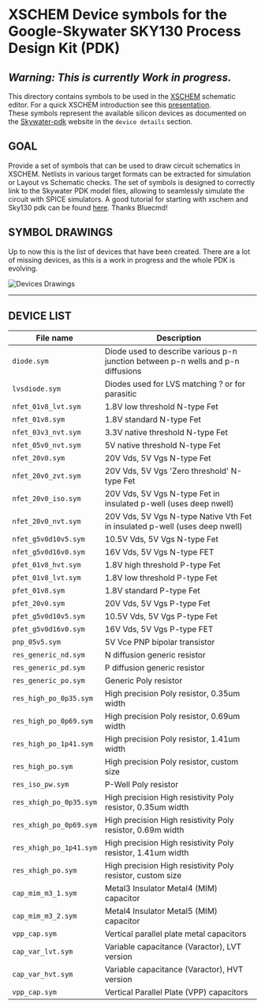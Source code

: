 # XSCHEM Device symbols for the Google-Skywater SKY130 Process Design Kit (PDK) 

## *Warning: This is currently Work in progress.*

This directory contains symbols to be used in the [XSCHEM](https://github.com/StefanSchippers/xschem)
schematic editor. For a quick XSCHEM introduction see this 
[presentation](https://xschem.sourceforge.io/stefan/xschem_man/tutorial_xschem_slides.html).<br>
These symbols represent the available silicon devices as documented on the 
[Skywater-pdk](https://skywater-pdk.readthedocs.io/en/latest/rules/device-details.html) website
in the `device details` section.

## GOAL

Provide a set of symbols that can be used to draw circuit schematics in XSCHEM.
Netlists in various target formats can be extracted for simulation or Layout vs Schematic checks.
The set of symbols is designed to correctly link to the Skywater PDK model files, allowing to
seamlessly simulate the circuit with SPICE simulators.
A good tutorial for starting with xschem and Sky130 pdk can be found
[here](https://github.com/bluecmd/learn-sky130/blob/main/schematic/xschem/getting-started.md). Thanks Bluecmd!

## SYMBOL DRAWINGS

Up to now this is the list of devices that have been created. There are a lot of missing devices,
as this is a work in progress and the whole PDK is evolving.

![Devices Drawings](https://github.com/StefanSchippers/xschem_sky130/blob/main/sky130_fd_pr/doc/devices.svg)

---

## DEVICE LIST
| File name | Description |
| ----------- | ----------- |
| `diode.sym` |Diode used to describe various p-n junction between p-n wells and p-n diffusions|
| `lvsdiode.sym` |Diodes used for LVS matching ? or for parasitic|
| `nfet_01v8_lvt.sym` |1.8V low threshold N-type Fet|
| `nfet_01v8.sym` | 1.8V standard N-type Fet|
| `nfet_03v3_nvt.sym` |3.3V native threshold N-type Fet |
| `nfet_05v0_nvt.sym` |5V native threshold N-type Fet|
| `nfet_20v0.sym` |20V Vds, 5V Vgs N-type Fet|
| `nfet_20v0_zvt.sym` |20V Vds, 5V Vgs 'Zero threshold' N-type Fet|
| `nfet_20v0_iso.sym` |20V Vds, 5V Vgs N-type Fet in insulated p-well (uses deep nwell)|
| `nfet_20v0_nvt.sym` |20V Vds, 5V Vgs N-type Native Vth Fet in insulated p-well (uses deep nwell)|
| `nfet_g5v0d10v5.sym` |10.5V Vds, 5V Vgs N-type Fet|
| `nfet_g5v0d16v0.sym` |16V Vds, 5V Vgs N-type FET|
| `pfet_01v8_hvt.sym` |1.8V high threshold P-type Fet|
| `pfet_01v8_lvt.sym` |1.8V low threshold P-type Fet|
| `pfet_01v8.sym` |1.8V standard P-type Fet|
| `pfet_20v0.sym` |20V Vds, 5V Vgs P-type Fet|
| `pfet_g5v0d10v5.sym` |10.5V Vds, 5V Vgs P-type Fet|
| `pfet_g5v0d16v0.sym` |16V Vds, 5V Vgs P-type FET |
| `pnp_05v5.sym` |5V Vce PNP bipolar transistor|
| `res_generic_nd.sym` |N diffusion generic resistor|
| `res_generic_pd.sym` |P diffusion generic resistor|
| `res_generic_po.sym` |Generic Poly resistor|
| `res_high_po_0p35.sym` |High precision Poly resistor, 0.35um width|
| `res_high_po_0p69.sym` |High precision Poly resistor, 0.69um width|
| `res_high_po_1p41.sym` |High precision Poly resistor, 1.41um width|
| `res_high_po.sym` |High precision Poly resistor, custom size|
| `res_iso_pw.sym` |P-Well Poly resistor|
| `res_xhigh_po_0p35.sym` |High precision High resistivity Poly resistor, 0.35um width|
| `res_xhigh_po_0p69.sym` |High precision High resistivity Poly resistor, 0.69m width|
| `res_xhigh_po_1p41.sym` |High precision High resistivity Poly resistor, 1.41um width|
| `res_xhigh_po.sym` |High precision High resistivity Poly resistor, custom size|
| `cap_mim_m3_1.sym` |Metal3 Insulator Metal4 (MIM) capacitor|
| `cap_mim_m3_2.sym` |Metal4 Insulator Metal5 (MIM) capacitor|
| `vpp_cap.sym` |Vertical parallel plate metal capacitors|
| `cap_var_lvt.sym` |Variable capacitance (Varactor), LVT version|
| `cap_var_hvt.sym` |Variable capacitance (Varactor), HVT version|
| `vpp_cap.sym`     |Vertical Parallel Plate (VPP) capacitors|
